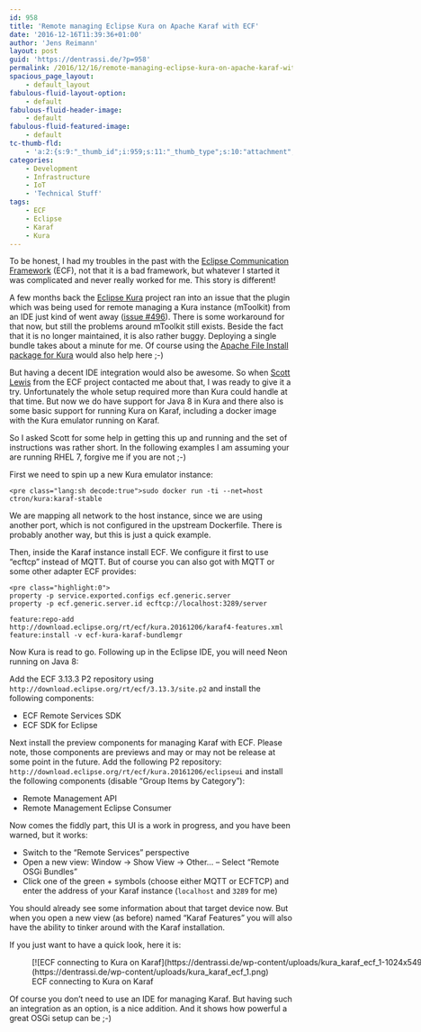 ```yaml
---
id: 958
title: 'Remote managing Eclipse Kura on Apache Karaf with ECF'
date: '2016-12-16T11:39:36+01:00'
author: 'Jens Reimann'
layout: post
guid: 'https://dentrassi.de/?p=958'
permalink: /2016/12/16/remote-managing-eclipse-kura-on-apache-karaf-with-ecf/
spacious_page_layout:
    - default_layout
fabulous-fluid-layout-option:
    - default
fabulous-fluid-header-image:
    - default
fabulous-fluid-featured-image:
    - default
tc-thumb-fld:
    - 'a:2:{s:9:"_thumb_id";i:959;s:11:"_thumb_type";s:10:"attachment";}'
categories:
    - Development
    - Infrastructure
    - IoT
    - 'Technical Stuff'
tags:
    - ECF
    - Eclipse
    - Karaf
    - Kura
---
```


To be honest, I had my troubles in the past with the [Eclipse Communication Framework](https://eclipse.org/ecf/) (ECF), not that it is a bad framework, but whatever I started it was complicated and never really worked for me. This story is different!

<!-- more -->

A few months back the [Eclipse Kura](http://eclipse.org/kura) project ran into an issue that the plugin which was being used for remote managing a Kura instance (mToolkit) from an IDE just kind of went away ([issue #496](https://github.com/eclipse/kura/issues/496)). There is some workaround for that now, but still the problems around mToolkit still exists. Beside the fact that it is no longer maintained, it is also rather buggy. Deploying a single bundle takes about a minute for me. Of course using the [Apache File Install package for Kura](https://dentrassi.de/kura-addons/#apache-file-install) would also help here ;-)

But having a decent IDE integration would also be awesome. So when [Scott Lewis](http://www.composent.com/) from the ECF project contacted me about that, I was ready to give it a try. Unfortunately the whole setup required more than Kura could handle at that time. But now we do have support for Java 8 in Kura and there also is some basic support for running Kura on Karaf, including a docker image with the Kura emulator running on Karaf.

So I asked Scott for some help in getting this up and running and the set of instructions was rather short. In the following examples I am assuming your are running RHEL 7, forgive me if you are not ;-)

First we need to spin up a new Kura emulator instance:

```
<pre class="lang:sh decode:true">sudo docker run -ti --net=host ctron/kura:karaf-stable
```

We are mapping all network to the host instance, since we are using another port, which is not configured in the upstream Dockerfile. There is probably another way, but this is just a quick example.

Then, inside the Karaf instance install ECF. We configure it first to use “ecftcp” instead of MQTT. But of course you can also got with MQTT or some other adapter ECF provides:

```
<pre class="highlight:0">
property -p service.exported.configs ecf.generic.server
property -p ecf.generic.server.id ecftcp://localhost:3289/server

feature:repo-add http://download.eclipse.org/rt/ecf/kura.20161206/karaf4-features.xml
feature:install -v ecf-kura-karaf-bundlemgr
```

Now Kura is read to go. Following up in the Eclipse IDE, you will need Neon running on Java 8:

Add the ECF 3.13.3 P2 repository using `http://download.eclipse.org/rt/ecf/3.13.3/site.p2` and install the following components:

- ECF Remote Services SDK
- ECF SDK for Eclipse

Next install the preview components for managing Karaf with ECF. Please note, those components are previews and may or may not be release at some point in the future. Add the following P2 repository: `http://download.eclipse.org/rt/ecf/kura.20161206/eclipseui` and install the following components (disable <q>Group Items by Category</q>):

- Remote Management API
- Remote Management Eclipse Consumer

Now comes the fiddly part, this UI is a work in progress, and you have been warned, but it works:

- Switch to the <q>Remote Services</q> perspective
- Open a new view: Window -&gt; Show View -&gt; Other… – Select <q>Remote OSGi Bundles</q>
- Click one of the green + symbols (choose either MQTT or ECFTCP) and enter the address of your Karaf instance (`localhost` and `3289` for me)

You should already see some information about that target device now. But when you open a new view (as before) named <q>Karaf Features</q> you will also have the ability to tinker around with the Karaf installation.

If you just want to have a quick look, here it is:

<figure aria-describedby="caption-attachment-959" class="wp-caption aligncenter" id="attachment_959" style="width: 750px">[![ECF connecting to Kura on Karaf](https://dentrassi.de/wp-content/uploads/kura_karaf_ecf_1-1024x549.png)](https://dentrassi.de/wp-content/uploads/kura_karaf_ecf_1.png)<figcaption class="wp-caption-text" id="caption-attachment-959">ECF connecting to Kura on Karaf</figcaption></figure>Of course you don’t need to use an IDE for managing Karaf. But having such an integration as an option, is a nice addition. And it shows how powerful a great OSGi setup can be ;-)
